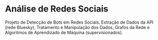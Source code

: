 # Análise de Redes Sociais
Projeto de Detecção de Bots em Redes Sociais.
Extração de Dados da API (rede Bluesky), Tratamento e Manipulação dos Dados, Grafos da Rede e Algoritmos de Aprendizado de Máquina (supervisionados).
